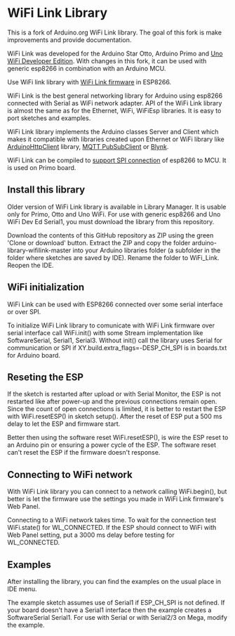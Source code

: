 # WiFi Link Library 

This is a fork of Arduino.org WiFi Link library. The goal of this fork is make improvements and provide documentation.

WiFi Link was developed for the Arduino Star Otto, Arduino Primo and [Uno WiFi Developer Edition](https://github.com/jandrassy/UnoWiFiDevEdSerial1). With changes in this fork, it can be used with generic esp8266 in combination with an Arduino MCU.

Use WiFi link library with [WiFi Link firmware](https://github.com/jandrassy/arduino-firmware-wifilink) in ESP8266.

WiFi Link is the best general networking library for Arduino using esp8266 connected with Serial as WiFi network adapter. API of the WiFi Link library is almost the same as for the Ethernet, WiFi, WiFiEsp libraries. It is easy to port sketches and examples.

WiFi Link library implements the Arduino classes Server and Client which makes it compatible with libraries created upon Ethernet or WiFi library like [ArduinoHttpClient](https://github.com/arduino-libraries/ArduinoHttpClient.) library, [MQTT PubSubClient](https://github.com/knolleary/pubsubclient) or [Blynk](https://github.com/jandrassy/arduino-library-wifilink/tree/master/examples/WiFiLinkBlynk).

WiFi Link can be compiled to [support SPI connection](https://github.com/jandrassy/arduino-firmware-wifilink#spi-connection) of esp8266 to MCU. It is used on Primo board.

## Install this library

Older version of WiFi Link library is available in Library Manager. It is usable only for Primo, Otto and Uno WiFi. For use with generic esp8266 and Uno WiFi Dev Ed Serial1, you must download the library from this repository.

Download the contents of this GitHub repository as ZIP using the green 'Clone or download' button. Extract the ZIP and copy the folder arduino-library-wifilink-master into your Arduino libraries folder (a subfolder in the folder where sketches are saved by IDE). Rename the folder to WiFi_Link. Reopen the IDE.

## WiFi initialization

WiFi Link can be used with ESP8266 connected over some serial interface or over SPI.

To initialize WiFi Link library to comunicate with WiFi Link firmware over serial interface call WiFi.init() with some Stream implementation like SoftwareSerial, Serial1, Serial3. Without init() call the library uses Serial for communication or SPI if XY.build.extra_flags=-DESP_CH_SPI is  in boards.txt for Arduino board.

## Reseting the ESP

If the sketch is restarted after upload or with Serial Monitor, the ESP is not restarted like after power-up and the previous connections remain open. Since the count of open connections is limited, it is better to restart the ESP with WiFi.resetESP() in sketch setup(). After the reset of ESP put a 500 ms delay to let the ESP and firmware start.

Better then using the software reset WiFi.resetESP(), is wire the ESP reset to an Arduino pin or ensuring a power cycle of the ESP. The software reset can't reset the ESP if the firmware doesn't response.

## Connecting to WiFi network

With WiFi Link library you can connect to a network calling WiFi.begin(), but better is let the firmware use the settings you made in WiFi Link firmware's Web Panel.

Connecting to a WiFi network takes time. To wait for the connection test WiFi.state() for WL_CONNECTED. If the ESP should connect to WiFi with Web Panel setting, put a 3000 ms delay before testing for WL_CONNECTED.

## Examples

After installing the library, you can find the examples on the usual place in IDE menu.

The example sketch assumes use of Serial1 if ESP_CH_SPI is not defined. If your board doesn't have a Serial1 interface then the example creates a SoftwareSerial Serial1. For use with Serial or with Serial2/3 on Mega, modify the example. 
